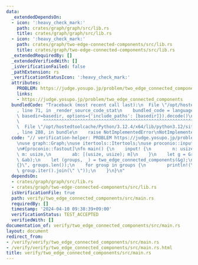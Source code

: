 ```yaml
---
data:
  _extendedDependsOn:
  - icon: ':heavy_check_mark:'
    path: crates/graph/graph/src/lib.rs
    title: crates/graph/graph/src/lib.rs
  - icon: ':heavy_check_mark:'
    path: crates/graph/two-edge-connected-components/src/lib.rs
    title: crates/graph/two-edge-connected-components/src/lib.rs
  _extendedRequiredBy: []
  _extendedVerifiedWith: []
  _isVerificationFailed: false
  _pathExtension: rs
  _verificationStatusIcon: ':heavy_check_mark:'
  attributes:
    PROBLEM: https://judge.yosupo.jp/problem/two_edge_connected_components
    links:
    - https://judge.yosupo.jp/problem/two_edge_connected_components
  bundledCode: "Traceback (most recent call last):\n  File \"/opt/hostedtoolcache/Python/3.12.4/x64/lib/python3.12/site-packages/onlinejudge_verify/documentation/build.py\"\
    , line 71, in _render_source_code_stat\n    bundled_code = language.bundle(stat.path,\
    \ basedir=basedir, options={'include_paths': [basedir]}).decode()\n          \
    \         ^^^^^^^^^^^^^^^^^^^^^^^^^^^^^^^^^^^^^^^^^^^^^^^^^^^^^^^^^^^^^^^^^^^^^^^^^^^^^^^^^\n\
    \  File \"/opt/hostedtoolcache/Python/3.12.4/x64/lib/python3.12/site-packages/onlinejudge_verify/languages/rust.py\"\
    , line 288, in bundle\n    raise NotImplementedError\nNotImplementedError\n"
  code: "// verification-helper: PROBLEM https://judge.yosupo.jp/problem/two_edge_connected_components\n\
    \nuse graph::Graph;\nuse itertools::Itertools;\nuse proconio::input;\nuse two_edge_connected_components::two_edge_connected_components;\n\
    \n#[proconio::fastout]\nfn main() {\n    input! {\n        n: usize,\n       \
    \ m: usize,\n        ab: [(usize, usize); m]\n    }\n    let g = Graph::from_unweighted_undirected_edges(n,\
    \ &ab);\n    let (groups, _) = two_edge_connected_components(&g);\n    println!(\"\
    {}\", groups.len());\n    for group in groups {\n        println!(\"{} {}\", group.len(),\
    \ group.iter().join(\" \"));\n    }\n}\n"
  dependsOn:
  - crates/graph/graph/src/lib.rs
  - crates/graph/two-edge-connected-components/src/lib.rs
  isVerificationFile: true
  path: verify/two_edge_connected_components/src/main.rs
  requiredBy: []
  timestamp: '2024-04-10 09:38:39+09:00'
  verificationStatus: TEST_ACCEPTED
  verifiedWith: []
documentation_of: verify/two_edge_connected_components/src/main.rs
layout: document
redirect_from:
- /verify/verify/two_edge_connected_components/src/main.rs
- /verify/verify/two_edge_connected_components/src/main.rs.html
title: verify/two_edge_connected_components/src/main.rs
---
```

